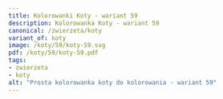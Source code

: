 ```yaml
---
title: Kolorowanki Koty - wariant 59
description: Kolorowanka Koty - wariant 59
canonical: /zwierzeta/koty
variant_of: koty
image: /koty/59/koty-59.svg
pdf: /koty/59/koty-59.pdf
tags:
- zwierzeta
- koty
alt: "Prosta kolorowanka koty do kolorowania - wariant 59"
---
```

